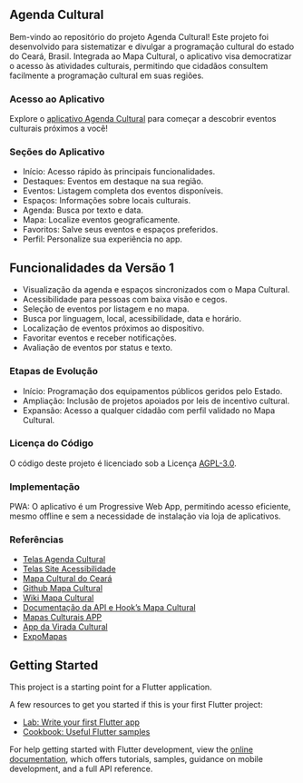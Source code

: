 ## Agenda Cultural

Bem-vindo ao repositório do projeto Agenda Cultural! Este projeto foi desenvolvido para sistematizar e divulgar a programação cultural do estado do Ceará, Brasil. Integrada ao Mapa Cultural, o aplicativo visa democratizar o acesso às atividades culturais, permitindo que cidadãos consultem facilmente a programação cultural em suas regiões.

### Acesso ao Aplicativo
Explore o [aplicativo Agenda Cultural](https://agenda.cultura.ce.gov.br/) para começar a descobrir eventos culturais próximos a você!

### Seções do Aplicativo
- Início: Acesso rápido às principais funcionalidades.
- Destaques: Eventos em destaque na sua região.
- Eventos: Listagem completa dos eventos disponíveis.
- Espaços: Informações sobre locais culturais.
- Agenda: Busca por texto e data.
- Mapa: Localize eventos geograficamente.
- Favoritos: Salve seus eventos e espaços preferidos.
- Perfil: Personalize sua experiência no app.

## Funcionalidades da Versão 1
- Visualização da agenda e espaços sincronizados com o Mapa Cultural.
- Acessibilidade para pessoas com baixa visão e cegos.
- Seleção de eventos por listagem e no mapa.
- Busca por linguagem, local, acessibilidade, data e horário.
- Localização de eventos próximos ao dispositivo.
- Favoritar eventos e receber notificações.
- Avaliação de eventos por status e texto.

### Etapas de Evolução
- Início: Programação dos equipamentos públicos geridos pelo Estado.
- Ampliação: Inclusão de projetos apoiados por leis de incentivo cultural.
- Expansão: Acesso a qualquer cidadão com perfil validado no Mapa Cultural.

### Licença do Código
O código deste projeto é licenciado sob a Licença [AGPL-3.0](https://www.gnu.org/licenses/agpl-3.0.pt-br.html).

### Implementação
PWA: O aplicativo é um Progressive Web App, permitindo acesso eficiente, mesmo offline e sem a necessidade de instalação via loja de aplicativos.

### Referências
- [Telas Agenda Cultural](https://www.figma.com/design/mbQZypXo8wbstH9Pj5skyx/App-Cultura.Ce)
- [Telas Site Acessibilidade](https://www.figma.com/design/k12d6TKGW4PAkGACjLcjwQ/Agenda-Acessibilidade)
- [Mapa Cultural do Ceará](https://mapacultural.secult.ce.gov.br/)
- [Github Mapa Cultural](https://github.com/mapasculturais/mapasculturais)
- [Wiki Mapa Cultural](https://wiki.mapasculturais.org/)
- [Documentação da API e Hook’s Mapa Cultural](http://docs.mapasculturais.org/apidoc/index.html?doctype=api)
- [Mapas Culturais APP](https://github.com/mapasculturais/mapasculturais-app)
- [App da Virada Cultural](https://github.com/hacklabr/viradapp)
- [ExpoMapas](https://github.com/mapasculturais/expomapas)

## Getting Started

This project is a starting point for a Flutter application.

A few resources to get you started if this is your first Flutter project:

- [Lab: Write your first Flutter app](https://docs.flutter.dev/get-started/codelab)
- [Cookbook: Useful Flutter samples](https://docs.flutter.dev/cookbook)

For help getting started with Flutter development, view the
[online documentation](https://docs.flutter.dev/), which offers tutorials,
samples, guidance on mobile development, and a full API reference.
